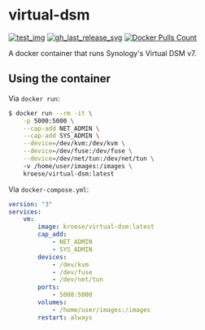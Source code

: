 virtual-dsm
=============

[![test_img]][test_url]
[![gh_last_release_svg]][gh_last_release_url]
[![Docker Pulls Count]][dsm-docker-hub]

[test_img]: https://github.com/kroese/virtual-dsm/actions/workflows/test.yaml/badge.svg
[test_url]: https://github.com/kroese/virtual-dsm/actions

[gh_last_release_svg]: https://img.shields.io/docker/v/kroese/virtual-dsm?arch=amd64&sort=date
[gh_last_release_url]: https://hub.docker.com/r/kroese/virtual-dsm

[Docker Pulls Count]: https://img.shields.io/docker/pulls/kroese/virtual-dsm.svg?style=flat
[dsm-docker-hub]: https://hub.docker.com/r/kroese/virtual-dsm

A docker container that runs Synology's Virtual DSM v7.

## Using the container

Via `docker run`:

```bash
$ docker run --rm -it \
    -p 5000:5000 \
    --cap-add NET_ADMIN \
    --cap-add SYS_ADMIN \
    --device=/dev/kvm:/dev/kvm \
    --device=/dev/fuse:/dev/fuse \
    --device=/dev/net/tun:/dev/net/tun \    
    -v /home/user/images:/images \
    kroese/virtual-dsm:latest
```

Via `docker-compose.yml`:

```yaml
version: "3"
services:
    vm:
        image: kroese/virtual-dsm:latest
        cap_add:
            - NET_ADMIN
            - SYS_ADMIN
        devices:
            - /dev/kvm
            - /dev/fuse
            - /dev/net/tun
        ports:
            - 5000:5000
        volumes:
            - /home/user/images:/images
        restart: always
```

